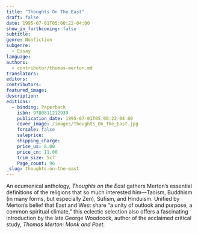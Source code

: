 ```yaml
---
title: "Thoughts On The East"
draft: false
date: 1995-07-01T05:00:22-04:00
show_in_forthcoming: false
subtitle:
genre: Nonfiction
subgenre:
  - Essay
language:
authors:
  - contributor/thomas-merton.md
translators:
editors:
contributors:
featured_image:
description:
editions:
  - binding: Paperback
    isbn: 9780811212939
    publication_date: 1995-07-01T05:00:22-04:00
    cover_image: /images/Thoughts_On_The_East.jpg
    forsale: false
    saleprice:
    shipping_charge:
    price_us: 8.00
    price_cn: 11.00
    trim_size: 5x7
    Page_count: 96
_slug: thoughts-on-the-east
---
```


An ecumenical anthology, _Thoughts on the East_ gathers Merton’s essential definitions of the religions that so much interested him—Taoism, Buddhism (in many forms, but especially Zen), Sufism, and Hinduism. Unified by Merton’s belief that East and West share “a unity of outlook and purpose, a common spiritual climate,” this eclectic selection also offers a fascinating introduction by the late George Woodcock, author of the acclaimed critical study, _Thomas Merton: Monk and Poet_.

